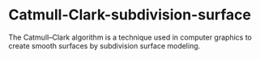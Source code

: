 # Catmull-Clark-subdivision-surface
The Catmull–Clark algorithm is a technique used in computer graphics to create smooth surfaces by subdivision surface modeling.
